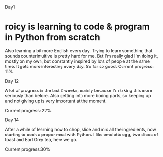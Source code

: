 Day1

# roicy is learning to code & program in Python from scratch
Also learning a bit more English every day.
Trying to learn something that sounds counterintuitive is pretty hard for me.
But I'm really glad I'm doing it, mostly on my own, but constantly inspired by lots of people at the same time.
It gets more interesting every day.
So far so good.
Current progress: 11%



Day 12

A lot of progress in the last 2 weeks, mainly because I'm taking this more seriously than before.
Also getting into more boring parts, so keeping up and not giving up is very important at the moment.

Current progress: 22%.



Day 14

After a while of learning how to chop, slice and mix all the ingredients, now starting to cook a proper meal with Python. I like omelette egg, two slices of toast and Earl Grey tea, here we go.

Current progress:30%
